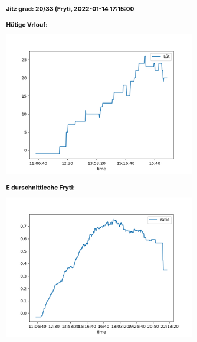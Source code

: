 ### Jitz grad: 20/33 (Fryti, 2022-01-14 17:15:00

### Hütige Vrlouf:
![Graph](Today.png)

### E durschnittleche Fryti:
![Graph](Fryti.png)
